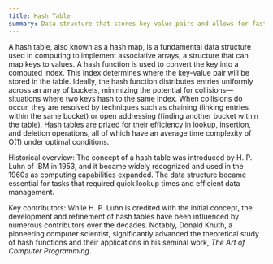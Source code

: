 ```yaml
---
title: Hash Table
summary: Data structure that stores key-value pairs and allows for fast data retrieval by using a hash function to compute an index into an array of buckets or slots, from which the desired value can be found.
---
```

A hash table, also known as a hash map, is a fundamental data structure used in computing to implement associative arrays, a structure that can map keys to values. A hash function is used to convert the key into a computed index. This index determines where the key-value pair will be stored in the table. Ideally, the hash function distributes entries uniformly across an array of buckets, minimizing the potential for collisions—situations where two keys hash to the same index. When collisions do occur, they are resolved by techniques such as chaining (linking entries within the same bucket) or open addressing (finding another bucket within the table). Hash tables are prized for their efficiency in lookup, insertion, and deletion operations, all of which have an average time complexity of O(1) under optimal conditions.

Historical overview: The concept of a hash table was introduced by H. P. Luhn of IBM in 1953, and it became widely recognized and used in the 1960s as computing capabilities expanded. The data structure became essential for tasks that required quick lookup times and efficient data management.

Key contributors: While H. P. Luhn is credited with the initial concept, the development and refinement of hash tables have been influenced by numerous contributors over the decades. Notably, Donald Knuth, a pioneering computer scientist, significantly advanced the theoretical study of hash functions and their applications in his seminal work, _The Art of Computer Programming_.